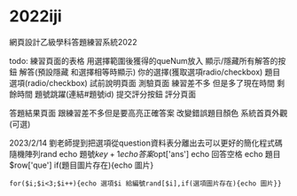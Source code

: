 # 2022iji
網頁設計乙級學科答題練習系統2022

todo:
練習頁面的表格 用選擇範圍後獲得的queNum放入 顯示/隱藏所有解答的按鈕 
                                         解答(預設隱藏 
                                         和選擇相等時顯示) 
                                         你的選擇(獲取選項radio/checkbox) 
                                         題目 
                                         選項(radio/checkbox)
試前說明頁面
測驗頁面 練習差不多 但是多了現在時間 
                          剩餘時間
                          題號跳躍(連結#題號id)
                          提交評分按鈕
評分頁面


答題結果頁面 跟練習差不多但是要高亮正確答案 改變錯誤題目顏色
系統首頁外觀(可選)

   2023/2/14
   劉老師提到把選項從question資料表分離出去可以更好的簡化程式碼
   隨機陣列rand
    echo 題號$key+1
    echo 答案$opt['ans']
    echo 回答空格
    echo 題目$row['que']
    if(題目圖片存在){echo 圖片}
    
    for($i;$i<3;$i++){echo 選項$i 給編號rand[$i],if(選項圖片存在){echo 圖片}}